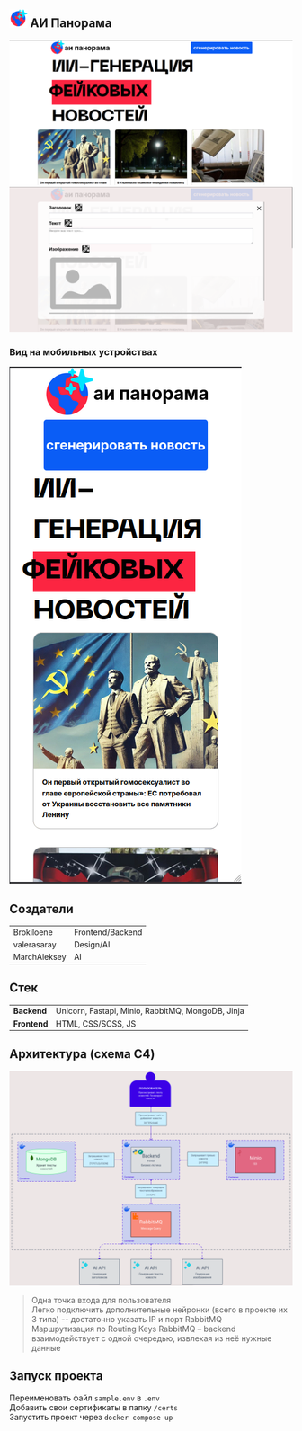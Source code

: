 ## <img src="./docs/logo.png" width="32"> АИ Панорама 
![](./docs/site-preview.png)
![](./docs/generate-article-menu.png)
### Вид на мобильных устройствах
![](./docs/site-preview-mobile.png)

## Создатели
|                              |                  |
| ---------------------------- | ---------------- |
| Brokiloene                   | Frontend/Backend |
| valerasaray                  | Design/AI        |
| MarchAleksey                 | AI               |

## Стек
|||
|-|-|
|**Backend**| Unicorn, Fastapi, Minio, RabbitMQ, MongoDB, Jinja|
|**Frontend**| HTML, CSS/SCSS, JS|

## Архитектура (схема C4)
![](./docs/architecture.png)
> Одна точка входа для пользователя  
> Легко подключить дополнительные нейронки (всего в проекте их 3 типа) -- достаточно указать IP и порт RabbitMQ  
> Маршрутизация по Routing Keys RabbitMQ – backend взаимодействует с одной очередью, извлекая из неё нужные данные  

## Запуск проекта
Переименовать файл `sample.env` в `.env`  
Добавить свои сертификаты в папку `/certs`  
Запустить проект через `docker compose up`  
